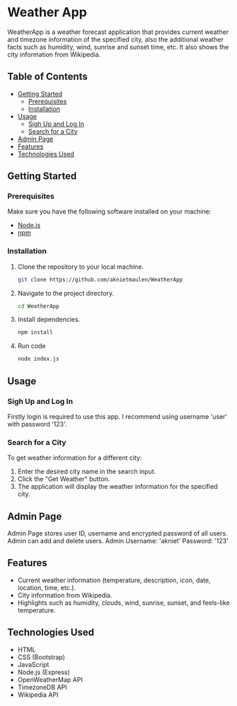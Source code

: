 # Weather App

WeatherApp is a weather forecast application that provides current weather and timezone information of the specified city, also the additional weather facts such as humidity, wind, sunrise and sunset time, etc. It also shows the city information from Wikipedia.

## Table of Contents
- [Getting Started](#getting-started)
  - [Prerequisites](#prerequisites)
  - [Installation](#installation)
- [Usage](#usage)
  - [Sigh Up and Log In](#signup-login)
  - [Search for a City](#search-for-a-city)
- [Admin Page](#admin)
- [Features](#features)
- [Technologies Used](#technologies-used)

## Getting Started

### Prerequisites
Make sure you have the following software installed on your machine:
- [Node.js](https://nodejs.org/)
- [npm](https://www.npmjs.com/)

### Installation
1. Clone the repository to your local machine.
   ```bash
   git clone https://github.com/aknietmaulen/WeatherApp
   ```
2. Navigate to the project directory.
   ```bash
   cd WeatherApp
   ```
3. Install dependencies.
   ```bash
   npm install
   ```
4. Run code
   ```bash
   node index.js
   ```

## Usage

### Sigh Up and Log In
Firstly login is required to use this app.
I recommend using username 'user' with password '123'.

### Search for a City
To get weather information for a different city:
1. Enter the desired city name in the search input.
2. Click the "Get Weather" button.
3. The application will display the weather information for the specified city.

## Admin Page
Admin Page stores user ID, username and encrypted password of all users. Admin can add and delete users.
Admin Username: 'akniet' Password: '123'

## Features
- Current weather information (temperature, description, icon, date, location, time, etc.).
- City information from Wikipedia.
- Highlights such as humidity, clouds, wind, sunrise, sunset, and feels-like temperature.


## Technologies Used
- HTML
- CSS (Bootstrap)
- JavaScript
- Node.js (Express)
- OpenWeatherMap API
- TimezoneDB API
- Wikipedia API
